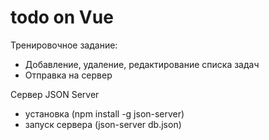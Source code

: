 # todo on Vue

Тренировочное задание:
* Добавление, удаление, редактирование списка задач
* Отправка на сервер

Сервер JSON Server
* установка (npm install -g json-server)
* запуск сервера (json-server db.json)

